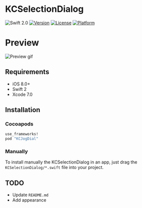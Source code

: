 # KCSelectionDialog
![Swift 2.0](https://img.shields.io/badge/Swift-2.0-orange.svg)
[![Version](https://img.shields.io/cocoapods/v/KCJogDial.svg?style=flat)](http://cocoapods.org/pods/kcjogdial)
[![License](https://img.shields.io/cocoapods/l/KCJogDial.svg?style=flat)](http://cocoapods.org/pods/kcjogdial)
[![Platform](https://img.shields.io/cocoapods/p/KCJogDial.svg?style=flat)](http://cocoapods.org/pods/kcjogdial)

# Preview
<img src="https://github.com/kciter/KCSelectionDialog/raw/master/Images/preview.gif" alt="Preview gif">

## Requirements
* iOS 8.0+
* Swift 2
* Xcode 7.0
 
## Installation

### Cocoapods
```ruby
use_frameworks!
pod "KCJogDial"
```
### Manually
To install manually the KCSelectionDialog in an app, just drag the `KCSelectionDialog/*.swift` file into your project.

## TODO
* Update `README.md`
* Add appearance
